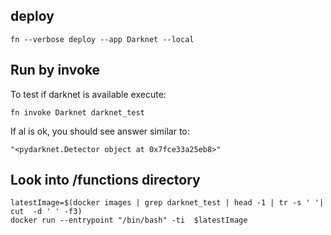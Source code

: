 ## deploy
```
fn --verbose deploy --app Darknet --local
```

## Run by invoke
To test if darknet is available execute:

```
fn invoke Darknet darknet_test
```

If al is ok, you should see answer similar to:

```
"<pydarknet.Detector object at 0x7fce33a25eb8>"
```

## Look into /functions directory
```
latestImage=$(docker images | grep darknet_test | head -1 | tr -s ' '| cut  -d ' ' -f3)
docker run --entrypoint "/bin/bash" -ti  $latestImage
```

